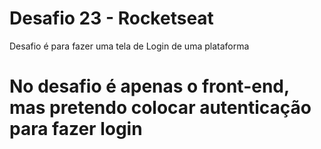 # Desafio 23 - Rocketseat 

Desafio é para fazer uma tela de Login de uma plataforma

# No desafio é apenas o front-end, mas pretendo colocar autenticação para fazer login

